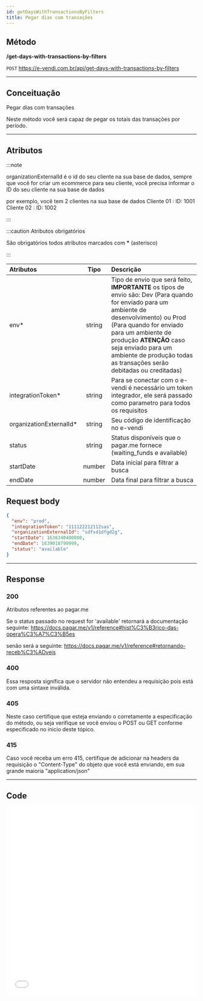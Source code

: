 ```yaml
---
id: getDaysWithTransactionsByFilters
title: Pegar dias com transações
---
```


## Método

**/get-days-with-transactions-by-filters**

`POST` https://e-vendi.com.br/api/get-days-with-transactions-by-filters

---

## Conceituação

Pegar dias com transações

Neste método você será capaz de pegar os totais das transações por período.

---

## Atributos

:::note

organizationExternalId é o id do seu cliente na sua base de dados, sempre que você for criar um ecommerce para seu cliente, você precisa informar o ID do seu cliente na sua base de dados

por exemplo, você tem 2 clientes na sua base de dados Cliente 01 : ID: 1001 Cliente 02 : ID: 1002

:::

:::caution Atributos obrigatórios

São obrigatórios todos atributos marcados com **\*** (asterisco)

:::

| Atributos | Tipo | Descrição |
| :-- | :-: | :-- |
| env\* | string | Tipo de envio que será feito, **IMPORTANTE** os tipos de envio são: Dev (Para quando for enviado para um ambiente de desenvolvimento) ou Prod (Para quando for enviado para um ambiente de produção **ATENÇÃO** caso seja enviado para um ambiente de produção todas as transações serão debitadas ou creditadas) |
| integrationToken\* | string | Para se conectar com o e-vendi é necessário um token integrador, ele será passado como parametro para todos os requisitos |
| organizationExternalId\* | string | Seu código de identificação no e-vendi |
| status | string | Status disponíveis que o pagar.me fornece (waiting_funds e available) |
| startDate | number | Data inicial para filtrar a busca |
| endDate | number | Data final para filtrar a busca |

## Request body

```json
{
  "env": "prod",
  "integrationToken": "111122212112sas",
  "organizationExternalId": "sdfsd1dfgd2g",
  "startDate": 1636340400000,
  "endDate": 1639018799999,
  "status": "available"
}
```

---

## Response

### 200

Atributos referentes ao pagar.me

Se o status passado no request for 'available' retornará a documentação seguinte: https://docs.pagar.me/v1/reference#hist%C3%B3rico-das-opera%C3%A7%C3%B5es

senão será a seguinte: https://docs.pagar.me/v1/reference#retornando-receb%C3%ADveis

### 400

Essa resposta significa que o servidor não entendeu a requisição pois está com uma sintaxe inválida.

### 405

Neste caso certifique que esteja enviando o corretamente a especificação do método, ou seja verifique se você enviou o POST ou GET conforme especificado no inicio deste tópico.

### 415

Caso você receba um erro 415, certifique de adicionar na headers da requisição o "Content-Type" do objeto que você está enviando, em sua grande maioria "application/json"

---

## Code

<iframe src="//api.apiembed.com/?source=https://raw.githubusercontent.com/e-vendi/e-vendi-docs/main/json-examples/getDaysWithTransactionsByFilters.json" frameborder="0" scrolling="no" width="100%" height="500px" seamless></iframe>
